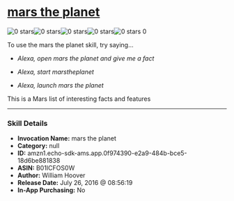 # [mars the planet](http://alexa.amazon.com/#skills/amzn1.echo-sdk-ams.app.0f974390-e2a9-484b-bce5-18d6be881838)
![0 stars](../../images/ic_star_border_black_18dp_1x.png)![0 stars](../../images/ic_star_border_black_18dp_1x.png)![0 stars](../../images/ic_star_border_black_18dp_1x.png)![0 stars](../../images/ic_star_border_black_18dp_1x.png)![0 stars](../../images/ic_star_border_black_18dp_1x.png) 0

To use the mars the planet skill, try saying...

* *Alexa, open mars the planet and give me a fact*

* *Alexa, start marstheplanet*

* *Alexa, launch mars the planet*

This is a Mars list of interesting facts and features

***

### Skill Details

* **Invocation Name:** mars the planet
* **Category:** null
* **ID:** amzn1.echo-sdk-ams.app.0f974390-e2a9-484b-bce5-18d6be881838
* **ASIN:** B01ICFOS0W
* **Author:** William Hoover
* **Release Date:** July 26, 2016 @ 08:56:19
* **In-App Purchasing:** No
